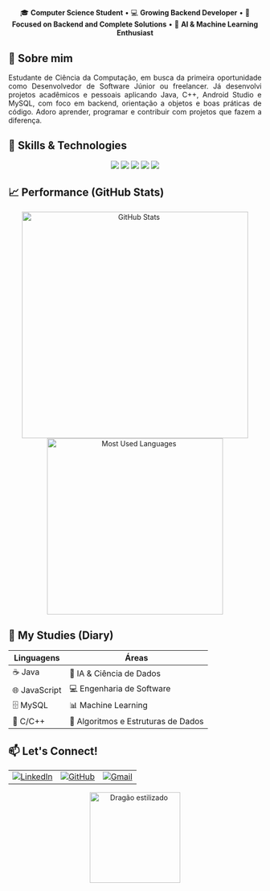 <h1 align="center"></h1>

<p align="center">
  🎓 <strong>Computer Science Student</strong> • 💻 <strong>Growing Backend Developer</strong> • 🚀 <strong>Focused on Backend and Complete Solutions</strong> • 🤖 <strong>AI & Machine Learning Enthusiast</strong>
</p>

## 👋 Sobre mim
<p align="justify">
Estudante de Ciência da Computação, em busca da primeira oportunidade como Desenvolvedor de Software Júnior ou freelancer.  
Já desenvolvi projetos acadêmicos e pessoais aplicando Java, C++, Android Studio e MySQL, com foco em backend, orientação a objetos e boas práticas de código.  
Adoro aprender, programar e contribuir com projetos que fazem a diferença.
</p>

## 🐉 Skills & Technologies
<p align="center">
  <img src="https://img.shields.io/badge/Java-ED8B00?style=for-the-badge&logo=java&logoColor=white" />
  <img src="https://img.shields.io/badge/JavaScript-F7DF1E?style=for-the-badge&logo=javascript&logoColor=black" />
  <img src="https://img.shields.io/badge/Python-3776AB?style=for-the-badge&logo=python&logoColor=white" />
  <img src="https://img.shields.io/badge/Machine_Learning-FF6F61?style=for-the-badge&logo=appveyor" />
  <img src="https://img.shields.io/badge/MySQL-4479A1?style=for-the-badge&logo=mysql&logoColor=white" />
</p>

## 📈 Performance (GitHub Stats)
<p align="center">
  <img src="https://github-readme-stats.vercel.app/api?username=RaphaelPCarmo&show_icons=true&theme=dark&locale=en&title_color=FF6F61&icon_color=ED8B00&text_color=FFFFFF&bg_color=000000" width="450" alt="GitHub Stats"/>
  <img src="https://github-readme-stats.vercel.app/api/top-langs/?username=RaphaelPCarmo&layout=compact&langs_count=7&theme=dark&title_color=FF6F61&text_color=FFFFFF&bg_color=000000" width="350" alt="Most Used Languages"/>
</p>

## 🌱 My Studies (Diary)
| Linguagens      | Áreas                |
|-----------------|----------------------|
| ☕ Java         | 🧠 IA & Ciência de Dados |
| 🌐 JavaScript   | 💻 Engenharia de Software |
| 🗄️ MySQL        | 📊 Machine Learning |
| 📐 C/C++        | 🧮 Algoritmos e Estruturas de Dados|

## 📫 Let's Connect!
<table align="center">
  <tr>
    <td align="center">
      <a href="https://www.linkedin.com/in/raphael-perim-do-carmo-512166315">
        <img src="https://img.shields.io/badge/LinkedIn-0077B5?style=for-the-badge&logo=linkedin&logoColor=white" alt="LinkedIn"/>
      </a>
    </td>
    <td align="center">
      <a href="https://github.com/RaphaelPCarmo">
        <img src="https://img.shields.io/badge/GitHub-181717?style=for-the-badge&logo=github&logoColor=white" alt="GitHub"/>
      </a>
    </td>
    <td align="center">
      <a href="mailto:raphael.perim123@gmail.com">
        <img src="https://img.shields.io/badge/Gmail-D14836?style=for-the-badge&logo=gmail&logoColor=white" alt="Gmail"/>
      </a>
    </td>
  </tr>
</table>

<p align="center">
  <img src="https://github.com/user-attachments/assets/cbe84c17-3cac-479d-8ebe-0dcc3ffeabda" alt="Dragão estilizado" width="180"/>
</p>
